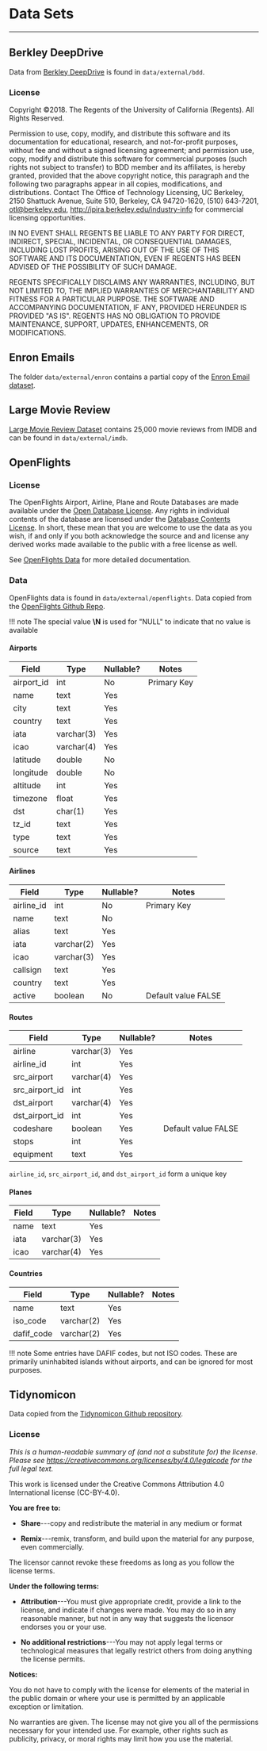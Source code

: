 # Data Sets

---

## Berkley DeepDrive

Data from [Berkley DeepDrive][berkley-deepdrive] is found in `data/external/bdd`.

### License

Copyright ©2018. The Regents of the University of California (Regents). All Rights Reserved. 

Permission to use, copy, modify, and distribute this software and its documentation for educational, research, and not-for-profit purposes, without fee and without a signed licensing agreement; and permission use, copy, modify and distribute this software for commercial purposes (such rights not subject to transfer) to BDD member and its affiliates, is hereby granted, provided that the above copyright notice, this paragraph and the following two paragraphs appear in all copies, modifications, and distributions. Contact The Office of Technology Licensing, UC Berkeley, 2150 Shattuck Avenue, Suite 510, Berkeley, CA 94720-1620, (510) 643-7201, otl@berkeley.edu, http://ipira.berkeley.edu/industry-info for commercial licensing opportunities.

IN NO EVENT SHALL REGENTS BE LIABLE TO ANY PARTY FOR DIRECT, INDIRECT, SPECIAL, INCIDENTAL, OR CONSEQUENTIAL DAMAGES, INCLUDING LOST PROFITS, ARISING OUT OF THE USE OF THIS SOFTWARE AND ITS DOCUMENTATION, EVEN IF REGENTS HAS BEEN ADVISED OF THE POSSIBILITY OF SUCH DAMAGE.

REGENTS SPECIFICALLY DISCLAIMS ANY WARRANTIES, INCLUDING, BUT NOT LIMITED TO, THE IMPLIED WARRANTIES OF MERCHANTABILITY AND FITNESS FOR A PARTICULAR PURPOSE. THE SOFTWARE AND ACCOMPANYING DOCUMENTATION, IF ANY, PROVIDED HEREUNDER IS PROVIDED "AS IS". REGENTS HAS NO OBLIGATION TO PROVIDE MAINTENANCE, SUPPORT, UPDATES, ENHANCEMENTS, OR MODIFICATIONS.

## Enron Emails

The folder `data/external/enron` contains a partial copy of the [Enron Email dataset][enron-dataset].


## Large Movie Review

[Large Movie Review Dataset][large-movie-review] contains 25,000 movie reviews from IMDB and can be found in `data/external/imdb`.

## OpenFlights

### License 

The OpenFlights Airport, Airline, Plane and Route Databases are made available under the [Open Database License][opendb-license]. Any rights in individual contents of the database are licensed under the [Database Contents License][db-contents-license]. In short, these mean that you are welcome to use the data as you wish, if and only if you both acknowledge the source and and license any derived works made available to the public with a free license as well.

See [OpenFlights Data][openflights-data] for more detailed documentation. 

### Data 

OpenFlights data is found in `data/external/openflights`.  Data copied from the [OpenFlights Github Repo][openflights-github].

!!! note
    The special value **\\N** is used for \"NULL\" to indicate that no value is available

#### Airports

| Field          | Type          | Nullable? | Notes                |
|----------------|---------------|-----------|----------------------|
| airport_id     | int           | No        | Primary Key          |
| name           | text          | Yes       |                      |
| city           | text          | Yes       |                      |
| country        | text          | Yes       |                      |
| iata           | varchar(3)    | Yes       |                      |
| icao           | varchar(4)    | Yes       |                      |
| latitude       | double        | No        |                      |
| longitude      | double        | No        |                      |
| altitude       | int           | Yes       |                      |
| timezone       | float         | Yes       |                      |
| dst            | char(1)       | Yes       |                      |
| tz_id          | text          | Yes       |                      |
| type           | text          | Yes       |                      |
| source         | text          | Yes       |                      |

#### Airlines

| Field          | Type          | Nullable? | Notes                |
|----------------|---------------|-----------|----------------------|
| airline_id     | int           | No        | Primary Key          |
| name           | text          | No        |                      |
| alias          | text          | Yes       |                      |
| iata           | varchar(2)    | Yes       |                      |
| icao           | varchar(3)    | Yes       |                      |
| callsign       | text          | Yes       |                      |
| country        | text          | Yes       |                      |
| active         | boolean       | No        | Default value FALSE  | 

#### Routes

| Field          | Type          | Nullable? | Notes                |
|----------------|---------------|-----------|----------------------|
| airline        | varchar(3)    | Yes       |                      |
| airline_id     | int           | Yes       |                      |
| src_airport    | varchar(4)    | Yes       |                      |
| src_airport_id | int           | Yes       |                      |
| dst_airport    | varchar(4)    | Yes       |                      |
| dst_airport_id | int           | Yes       |                      |
| codeshare      | boolean       | Yes       | Default value FALSE  |
| stops          | int           | Yes       |                      | 
| equipment      | text          | Yes       |                      | 

`airline_id`, `src_airport_id`, and `dst_airport_id` form a unique key

#### Planes

| Field          | Type          | Nullable? | Notes                |
|----------------|---------------|-----------|----------------------|
| name           | text          | Yes       |                      |
| iata           | varchar(3)    | Yes       |                      |
| icao           | varchar(4)    | Yes       |                      |

#### Countries

| Field          | Type          | Nullable? | Notes                |
|----------------|---------------|-----------|----------------------|
| name           | text          | Yes       |                      |
| iso_code       | varchar(2)    | Yes       |                      |
| dafif_code     | varchar(2)    | Yes       |                      |

!!! note 
    Some entries have DAFIF codes, but not ISO codes. These are
    primarily uninhabited islands without airports, and can be ignored
    for most purposes.
    
## Tidynomicon

Data copied from the [Tidynomicon Github repository][tidynomicon-github]. 

### License

*This is a human-readable summary of (and not a substitute for) the license.
Please see <https://creativecommons.org/licenses/by/4.0/legalcode> for the full legal text.*

This work is licensed under the Creative Commons Attribution 4.0
International license (CC-BY-4.0).

**You are free to:**

- **Share**---copy and redistribute the material in any medium or
  format

- **Remix**---remix, transform, and build upon the material for any
  purpose, even commercially.

The licensor cannot revoke these freedoms as long as you follow the
license terms.

**Under the following terms:**

- **Attribution**---You must give appropriate credit, provide a link
  to the license, and indicate if changes were made. You may do so in
  any reasonable manner, but not in any way that suggests the licensor
  endorses you or your use.

- **No additional restrictions**---You may not apply legal terms or
  technological measures that legally restrict others from doing
  anything the license permits.

**Notices:**

You do not have to comply with the license for elements of the
material in the public domain or where your use is permitted by an
applicable exception or limitation.

No warranties are given. The license may not give you all of the
permissions necessary for your intended use. For example, other rights
such as publicity, privacy, or moral rights may limit how you use the
material.


[berkley-deepdrive]: https://bdd-data.berkeley.edu/
[cc-licenses]: https://creativecommons.org/licenses/by/4.0/legalcode
[db-contents-license]: https://opendatacommons.org/licenses/dbcl/1.0/
[enron-dataset]: https://www.cs.cmu.edu/~enron/
[large-movie-review]: https://ai.stanford.edu/~amaas/data/sentiment/
[opendb-license]: https://opendatacommons.org/licenses/odbl/1.0/
[openflights-data]: https://openflights.org/data.html
[openflights-github]: https://github.com/jpatokal/openflights
[tidynomicon]: http://tidynomicon.tech/
[tidynomicon-github]: https://github.com/gvwilson/tidynomicon


